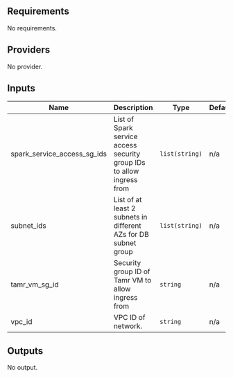 <!-- BEGINNING OF PRE-COMMIT-TERRAFORM DOCS HOOK -->
## Requirements

No requirements.

## Providers

No provider.

## Inputs

| Name | Description | Type | Default | Required |
|------|-------------|------|---------|:--------:|
| spark\_service\_access\_sg\_ids | List of Spark service access security group IDs to allow ingress from | `list(string)` | n/a | yes |
| subnet\_ids | List of at least 2 subnets in different AZs for DB subnet group | `list(string)` | n/a | yes |
| tamr\_vm\_sg\_id | Security group ID of Tamr VM to allow ingress from | `string` | n/a | yes |
| vpc\_id | VPC ID of network. | `string` | n/a | yes |

## Outputs

No output.

<!-- END OF PRE-COMMIT-TERRAFORM DOCS HOOK -->
